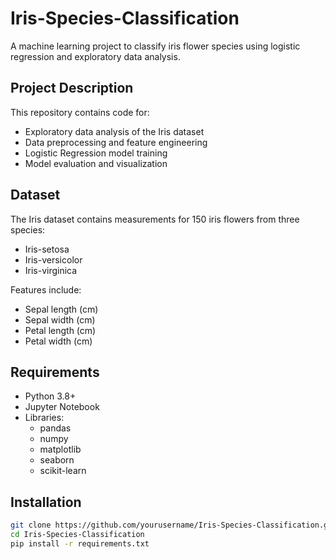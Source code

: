 # Iris-Species-Classification

A machine learning project to classify iris flower species using logistic regression and exploratory data analysis.


## Project Description
This repository contains code for:
- Exploratory data analysis of the Iris dataset
- Data preprocessing and feature engineering
- Logistic Regression model training
- Model evaluation and visualization

## Dataset
The Iris dataset contains measurements for 150 iris flowers from three species:
- Iris-setosa
- Iris-versicolor
- Iris-virginica

Features include:
- Sepal length (cm)
- Sepal width (cm)
- Petal length (cm)
- Petal width (cm)

## Requirements
- Python 3.8+
- Jupyter Notebook
- Libraries:
  - pandas
  - numpy
  - matplotlib
  - seaborn
  - scikit-learn

## Installation
```bash
git clone https://github.com/yourusername/Iris-Species-Classification.git
cd Iris-Species-Classification
pip install -r requirements.txt

